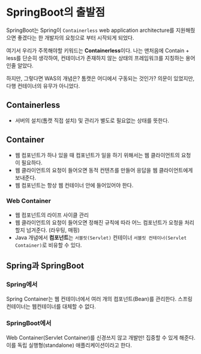 # SpringBoot의 출발점
SpringBoot는 Spring이 `Containerless` web application architecture를 지원해줬으면 좋겠다는 한 개발자의 요청으로 부터 시작되게 되었다.

여기서 우리가 주목해야할 키워드는 **Containerless**이다. 나는 맨처음에 Contain + less를 단순히 생각하여, 컨테이너가 존재하지 않는 상태의 프레임워크를 지칭하는 용어인줄 알았다.

하지만, 그렇다면 WAS의 개념은? 톰캣은 어디에서 구동되는 것인가? 의문이 있었지만, 다행 컨테이너의 유무가 아니었다.

## Containerless
- 서버의 설치(톰캣 직접 설치) 및 관리가 별도로 필요없는 상태를 뜻한다.

## Container
- 웹 컴포넌트가 하나 있을 때 컴포넌트가 일을 하기 위해서는 웹 클라이언트의 요청이 필요하다.
- 웹 클라이언트의 요청이 들어오면 동적 컨텐츠를 만들어 응답을 웹 클라이언트에게 보내준다.
- 웹 컴포넌트는 항상 웹 컨테이너 안에 들어있어야 한다.

### Web Container
- 웹 컴포넌트의 라이프 사이클 관리
- 웹 클라이언트의 요청이 들어오면 정해진 규칙에 따라 어느 컴포넌트가 요청을 처리할지 넘겨준다. (라우팅, 매핑)
- Java 개념에서 **컴포넌트**는 `서블릿(Servlet)` 컨테이너 `서블릿 컨테이너(Servlet Container)`로 비유할 수 있다.

## Spring과 SpringBoot

### Spring에서
Spring Container는 웹 컨테이너에서 여러 개의 컴포넌트(Bean)를 관리한다.
스프링 컨테이너는 웹컨테이너를 대체할 수 없다.

### SpringBoot에서 
Web Container(Servlet Container)를 신경쓰지 않고 개발만! 집중할 수 있게 해준다.
이를 독립 실행형(standalone) 애플리케이션이라고 한다.